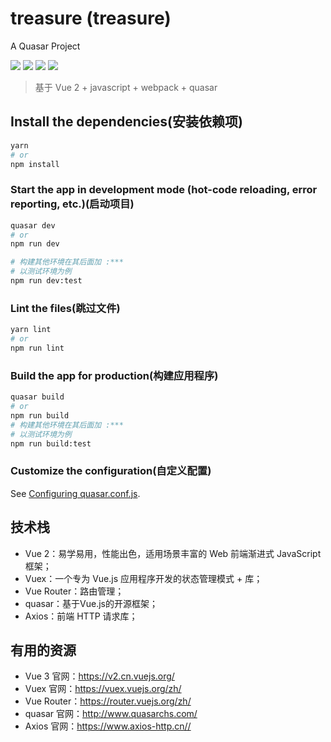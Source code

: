 # treasure (treasure)

A Quasar Project

![ ](https://img.shields.io/badge/node-14.18.2-brightgreen.svg)
![ ](https://img.shields.io/badge/webpack-4.44.2-747bff.svg)
![ ](https://img.shields.io/badge/Vue-2.7.10-42b983.svg)
![ ](https://img.shields.io/badge/quasar-1.19.5-409EFF.svg)

> 基于 Vue 2 + javascript + webpack + quasar

## Install the dependencies(安装依赖项)
```bash
yarn
# or
npm install
```

### Start the app in development mode (hot-code reloading, error reporting, etc.)(启动项目)
```bash
quasar dev
# or
npm run dev

# 构建其他环境在其后面加 :***
# 以测试环境为例
npm run dev:test
```


### Lint the files(跳过文件)
```bash
yarn lint
# or
npm run lint
```

### Build the app for production(构建应用程序)
```bash
quasar build
# or
npm run build
# 构建其他环境在其后面加 :***
# 以测试环境为例
npm run build:test
```

### Customize the configuration(自定义配置)
See [Configuring quasar.conf.js](https://v1.quasar.dev/quasar-cli/quasar-conf-js).

## 技术栈

- Vue 2：易学易用，性能出色，适用场景丰富的 Web 前端渐进式 JavaScript 框架；
- Vuex：一个专为 Vue.js 应用程序开发的状态管理模式 + 库；
- Vue Router：路由管理；
- quasar：基于Vue.js的开源框架；
- Axios：前端 HTTP 请求库；

## 有用的资源

- Vue 3 官网：<https://v2.cn.vuejs.org/>
- Vuex 官网：<https://vuex.vuejs.org/zh/>
- Vue Router：<https://router.vuejs.org/zh/>
- quasar 官网：<http://www.quasarchs.com/>
- Axios 官网：<https://www.axios-http.cn//>